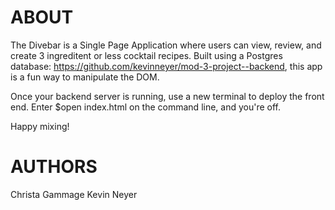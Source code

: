 # ABOUT

The Divebar is a Single Page Application where users can view, review, and create 3 ingreditent or less cocktail recipes. Built using a Postgres database: https://github.com/kevinneyer/mod-3-project--backend, this app is a fun way to manipulate the DOM.

Once your backend server is running, use a new terminal to deploy the front end. Enter $open index.html on the command line, and you're off.

Happy mixing!

# AUTHORS
Christa Gammage
Kevin Neyer
